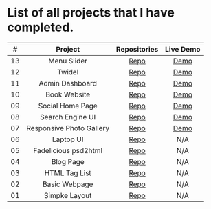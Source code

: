 # List of all projects that I have completed.

|  #  |            Project             | Repositories | Live Demo |
| :-: | :----------------------------: | :----------: |:------------:|
|13|Menu Slider|[Repo](https://github.com/SohanR/menu-slider)|[Demo](https://sohanr.github.io/menu-slider)|
|12|Twidel|[Repo](https://github.com/SohanR/twidel-multi-page-theme)|[Demo](https://sohanr.github.io/twidel-multi-page-theme/)|
|11|Admin Dashboard|[Repo](https://github.com/SohanR/admin-dashboard)|[Demo](https://sohanr.github.io/admin-dashboard/)|
|10|Book Website|[Repo](https://github.com/SohanR/book-website)|[Demo](https://sohanr.github.io/book-website/)|
|09|Social Home Page|[Repo](https://github.com/SohanR/social-home-page)|[Demo](https://sohanr.github.io/social-home-page/)|
|08|Search Engine UI|[Repo](https://github.com/SohanR/search-engine-ui)|[Demo](https://sohanr.github.io/search-engine-ui/)|
|07|Responsive Photo Gallery|[Repo](https://github.com/SohanR/Responsive-photo-gallery)|[Demo](https://sohanr.github.io/Responsive-photo-gallery/)|
|06|Laptop UI|[Repo](https://github.com/SohanR/laptop-ui)|N/A|
|05|Fadelicious psd2html|[Repo](https://github.com/SohanR/Fadelicious-psd2html)|N/A|
|04|Blog Page|[Repo](https://github.com/SohanR/blog-page)|N/A|
|03|HTML Tag List|[Repo](https://github.com/SohanR/HTML-tag-list)|N/A|
|02|Basic Webpage|[Repo](https://github.com/SohanR/Basic-Webpage)|N/A|
|01|Simpke Layout|[Repo](https://github.com/SohanR/Simple-Layout)|N/A|
